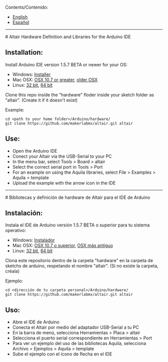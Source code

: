 Contents/Contenido:
- [English](#English)
- [Español](#Spanish)

* * *
<div id="English"></div>
# Altair Hardware Definition and Libraries for the Arduino IDE

## Installation:

Install Arduino IDE version 1.5.7 BETA or newer for your OS:
- Windows: [Installer](http://downloads.arduino.cc/arduino-1.5.7-windows.exe)
- Mac OSX: [OSX 10.7 or greater](http://downloads.arduino.cc/arduino-1.5.7-macosx-java7-r2.zip), [older OSX](http://downloads.arduino.cc/arduino-1.5.7-macosx.zip)
- Linux: [32 bit](http://downloads.arduino.cc/arduino-1.5.7-linux32.tgz), [64 bit](http://downloads.arduino.cc/arduino-1.5.7-linux64.tgz)

Clone this repo inside the "hardware" floder inside your sketch folder as "altair".
(Create it if it doesn't exist)

Example:
```
cd <path to your home folder>/Arduino/hardware/
git clone https://github.com/makerlabmx/altair.git altair
```

## Use:

- Open the Arduino IDE
- Conect your Altair via the USB-Serial to your PC
- In the menu bar, select Tools > Board > altair
- Select the correct serial port in Tools > Port
- For an example on using the Aquila libraries, select File > Examples > Aquila > template
- Upload the example with the arrow icon in the IDE

* * *
<div id="Spanish"></div>
# Bibliotecas y definición de hardware de Altair para el IDE de Arduino

## Instalación:

Instala el IDE de Arduino versión 1.5.7 BETA o superior para tu sistema operativo:
- Windows: [Instalador](http://downloads.arduino.cc/arduino-1.5.7-windows.exe)
- Mac OSX: [OSX 10.7 o superior](http://downloads.arduino.cc/arduino-1.5.7-macosx-java7-r2.zip), [OSX más antiguo](http://downloads.arduino.cc/arduino-1.5.7-macosx.zip)
- Linux: [32 bit](http://downloads.arduino.cc/arduino-1.5.7-linux32.tgz), [64 bit](http://downloads.arduino.cc/arduino-1.5.7-linux64.tgz)

Clona este repositorio dentro de la carpeta "hardware" en la carpeta de sketchs de arduino, respetando el nombre "altair".
(Si no existe la carpeta, créala)

Ejemplo:
```
cd <dirección de tu carpeta personal>/Arduino/hardware/
git clone https://github.com/makerlabmx/altair.git altair
```

## Uso:

- Abre el IDE de Arduino
- Conecta el Altair por medio del adaptador USB-Serial a tu PC
- En la barra de menú, selecciona Herramientas > Placa > altair
- Selecciona el puerto serial correspondiente en Herramientas > Port
- Para ver un ejemplo del uso de las bibliotecas Aquila, selecciona Archivo > Ejemplos > Aquila > template
- Sube el ejemplo con el ícono de flecha en el IDE
